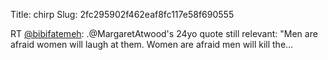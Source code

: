 Title: chirp
Slug: 2fc295902f462eaf8fc117e58f690555

RT <a href="http://twitter.com/bibifatemeh">@bibifatemeh</a>: .@MargaretAtwood's 24yo quote still relevant: "Men are afraid women will laugh at them. Women are afraid men will kill the…
